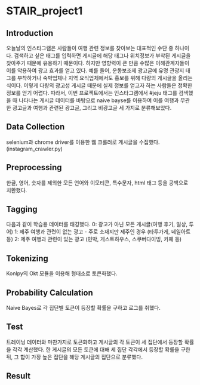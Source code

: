# STAIR_project1
## Introduction
오늘날의 인스타그램은 사람들이 여행 관련 정보를 찾아보는 대표적인 수단 중 하나이다. 검색하고 싶은 태그를 입력하면 게시글에 해당 태그나 위치정보가 부착된 게시글을 찾아주기 때문에 유용하기 때문이다. 하지만 영향력이 큰 만큼 수많은 이해관계자들이 이를 악용하여 광고 효과를 얻고 있다. 예를 들어, 운동보조제 광고글에 유명 관광지 태그를 부착하거나 숙박업체나 지역 요식업체에서도 홍보를 위해 다량의 게시글을 올리는 식이다. 이렇게 다량의 광고성 게시글 때문에 실제 정보를 얻고자 하는 사람들은 정확한 정보를 얻기 어렵다. 따라서, 이번 프로젝트에서는 인스타그램에서 #jeju 태그를 검색했을 때 나타나는 게시글 데이터를 바탕으로 naive bayse를 이용하여 이를 여행과 무관한 광고글과 여행과 관련된 광고글, 그리고 비광고글 세 가지로 분류해보았다.

## Data Collection
selenium과 chrome driver를 이용한 웹 크롤러로 게시글을 수집했다. (instagram_crawler.py)

## Preprocessing
한글, 영어, 숫자를 제외한 모든 언어와 이모티콘, 특수문자, html 태그 등을 공백으로 치환했다.

## Tagging
다음과 같이 학습용 데이터를 태깅했다.
0: 광고가 아닌 모든 게시글(여행 후기, 일상, 투어)
1: 제주 여행과 관련이 없는 광고 - 주로 소재지만 제주인 경우 (타투가게, 네일아트 등)
2: 제주 여행과 관련이 있는 광고 (민박, 게스트하우스, 스쿠버다이빙, 카페 등)

## Tokenizing
Konlpy의 Okt 모듈을 이용해 형태소로 토큰화했다.

## Probability Calculation
Naive Bayes로 각 집단별 토큰이 등장할 확률을 구하고 로그를 취했다.

## Test
트레이닝 데이터와 마찬가지로 토큰화하고 게시글의 각 토큰이 세 집단에서 등장할 확률을 각각 계산했다. 한 게시글의 모든 토큰에 대해 세 집단 각각에서 등장할 확률을 구한 뒤, 그 합이 가장 높은 집단을 해당 게시글의 집단으로 분류했다.

## Result
